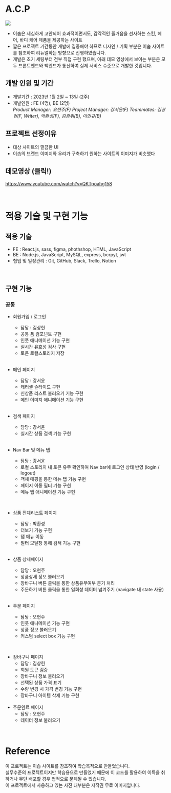 # A.C.P

![](https://velog.velcdn.com/images/ohjoo1130/post/5f12915b-5b4b-4170-a3a6-c9337faaf87e/image.png)


- 이솝은 세심하게 고안되어 효과적이면서도, 감각적인 즐거움을 선사하는 스킨, 헤어, 바디 케어 제품을 제공하는 사이트
- 짧은 프로젝트 기간동안 개발에 집중해야 하므로 디자인 / 기획 부분은 이솝 사이트를 참조하여 리뉴얼하는 방향으로 진행하였습니다.
- 개발은 초기 세팅부터 전부 직접 구현 했으며, 아래 데모 영상에서 보이는 부분은 모두 프론트엔드와 백엔드가 통신하여 실제 서비스 수준으로 개발한 것입니다.


## 개발 인원 및 기간
- 개발기간 : 2023년 1월 2일 ~ 13일 (2주)
- 개발인원 : FE (4명), BE (2명)</br>
_Product Manager: 오현주(F)
Project Manager: 강서윤(F)
Teammates: 김상헌(F, Writer), 박환성(F), 김광휘(B), 이민규(B)_

## 프로젝트 선정이유
- 대상 사이트의 깔끔한 UI
- 이솝의 브랜드 이미지와 우리가 구축하기 원하는 사이트의 이미지가 비슷했다

## 데모영상 (클릭!)
https://www.youtube.com/watch?v=QKTpoahg158


</br>


# 적용 기술 및 구현 기능
## 적용 기술
- FE : React.js, sass, figma, phothshop, HTML, JavaScript
- BE : Node.js, JavaScript, MySQL, express, bcrpyt, jwt
- 협업 및 일정관리 : Git, GitHub, Slack, Trello, Notion
<br>

## 구현 기능
### 공통
- 회원가입 / 로그인
  - 담당 : 김상헌
  - 공통 폼 컴포넌트 구현
  - 인풋 애니메이션 기능 구현
  - 실시간 유효성 검사 구현
  - 토큰 로컬스토리지 저장
  </br>
  
- 메인 페이지
  - 담당 : 강서윤
  - 캐러셀 슬라이드 구현
  - 신상품 리스트 불러오기 기능 구현
  - 메인 이미지 애니메이션 기능 구현
  </br>
  
- 검색 페이지
  - 담당 : 강서윤
  - 실시간 상품 검색 기능 구현
  </br>
  
- Nav Bar 및 메뉴 탭
  - 담당 : 강서윤
  - 로컬 스토리지 내 토큰 유무 확인하여 Nav bar에 로그인 상태 반영 (login / logout)
  - 객체 매핑을 통한 메뉴 탭 기능 구현
  - 페이지 이동 필터 기능 구현
  - 메뉴 탭 애니메이션 기능 구현
</br>

- 상품 전체리스트 페이지
  - 담당 : 박환성
  - 더보기 기능 구현
  - 탭 메뉴 이동
  - 필터 모달창 통해 검색 기능 구현
   </br>
   
- 상품 상세페이지
  - 담당 : 오현주
  - 상품상세 정보 불러오기
  - 장바구니 버튼 클릭을 통한 상품유무여부 분기 처리
  - 주문하기 버튼 클릭을 통한 일회성 데이터 넘겨주기 (navigate 내 state 사용)
  </br>
  
- 주문 페이지
  - 담당 : 오현주
  - 인풋 애니메이션 기능 구현
  - 상품 정보 불러오기
  - 커스텀 select box 기능 구현
</br>

- 장바구니 페이지
  - 담당 : 김상헌
  - 회원 토큰 검증
  - 장바구니 정보 불러오기
  - 선택된 상품 가격 표기
  - 수량 변경 시 가격 변경 기능 구현
  - 장바구니 아이템 삭제 기능 구현
  <br>
- 주문완료 페이지
  - 담당 : 오현주
  - 데이터 정보 불러오기
<br>

# Reference
이 프로젝트는 이솝 사이트를 참조하여 학습목적으로 만들었습니다.</br>
실무수준의 프로젝트이지만 학습용으로 만들었기 때문에 이 코드를 활용하여 이득을 취하거나 무단 배포할 경우 법적으로 문제될 수 있습니다.</br>
이 프로젝트에서 사용하고 있는 사진 대부분은 저작권 무료 이미지입니다.

